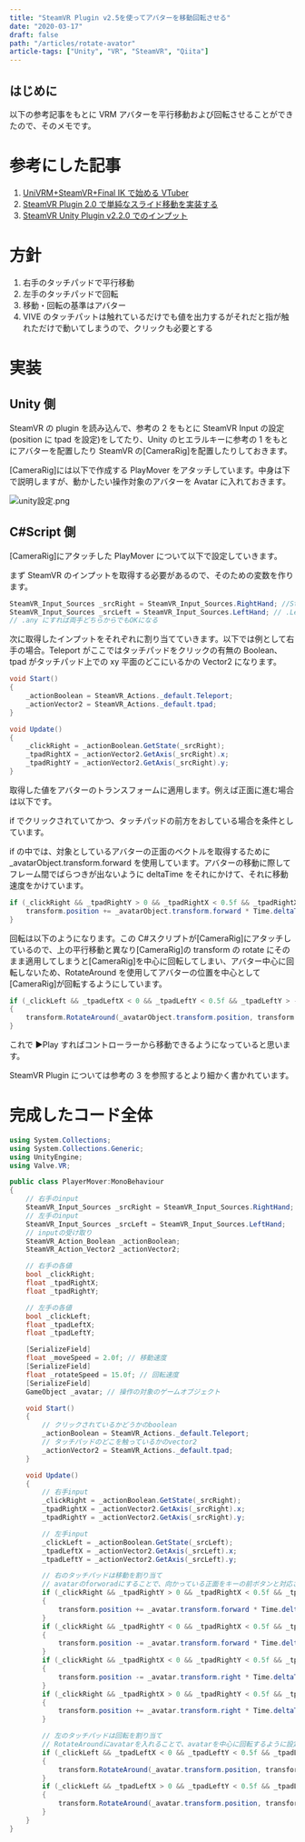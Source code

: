 ```yaml
---
title: "SteamVR Plugin v2.5を使ってアバターを移動回転させる"
date: "2020-03-17"
draft: false
path: "/articles/rotate-avator"
article-tags: ["Unity", "VR", "SteamVR", "Qiita"]
---
```


## はじめに

以下の参考記事をもとに VRM アバターを平行移動および回転させることができたので、そのメモです。

# 参考にした記事

1. [UniVRM+SteamVR+Final IK で始める VTuber](https://qiita.com/sh_akira/items/81fca69d6f34a42d261c)
2. [SteamVR Plugin 2.0 で単純なスライド移動を実装する](https://qiita.com/r6u5ei/items/563340930a4de5588e42)
3. [SteamVR Unity Plugin v2.2.0 でのインプット](https://qiita.com/sakano/items/d87a9b11c23a9bbe166f#%E3%83%8F%E3%83%B3%E3%83%89%E3%82%B3%E3%83%B3%E3%83%88%E3%83%AD%E3%83%BC%E3%83%A9%E3%81%AE%E5%85%A5%E5%8A%9B%E3%82%92%E6%89%B1%E3%81%86%E6%96%B9%E6%B3%95)

# 方針

1. 右手のタッチパッドで平行移動
2. 左手のタッチパッドで回転
3. 移動・回転の基準はアバター
4. VIVE のタッチパットは触れているだけでも値を出力するがそれだと指が触れただけで動いてしまうので、クリックも必要とする

# 実装

## Unity 側

SteamVR の plugin を読み込んで、参考の 2 をもとに SteamVR Input の設定(position に tpad を設定)をしてたり、Unity のヒエラルキーに参考の 1 をもとにアバターを配置したり SteamVR の[CameraRig]を配置したりしておきます。

[CameraRig]には以下で作成する PlayMover をアタッチしています。中身は下で説明しますが、動かしたい操作対象のアバターを Avatar に入れておきます。

![unity設定.png](https://hiron.dev/image/qiita/rotate-avator.png)

## C#Script 側

[CameraRig]にアタッチした PlayMover について以下で設定していきます。

まず SteamVR のインプットを取得する必要があるので、そのための変数を作ります。

```CS
SteamVR_Input_Sources _srcRight = SteamVR_Input_Sources.RightHand; //SteamVR_Input_Sources.RightHandで右手のinput
SteamVR_Input_Sources _srcLeft = SteamVR_Input_Sources.LeftHand; // .LeftHandで左手のinput
// .any にすれば両手どちらからでもOKになる
```

次に取得したインプットをそれぞれに割り当てていきます。以下では例として右手の場合。Teleport がここではタッチパッドをクリックの有無の Boolean、tpad がタッチパッド上での xy 平面のどこにいるかの Vector2 になります。

```CS
void Start()
{
    _actionBoolean = SteamVR_Actions._default.Teleport;
    _actionVector2 = SteamVR_Actions._default.tpad;
}

void Update()
{
    _clickRight = _actionBoolean.GetState(_srcRight);
    _tpadRightX = _actionVector2.GetAxis(_srcRight).x;
    _tpadRightY = _actionVector2.GetAxis(_srcRight).y;
}
```

取得した値をアバターのトランスフォームに適用します。例えば正面に進む場合は以下です。

if でクリックされていてかつ、タッチパッドの前方をおしている場合を条件としています。

if の中では、対象としているアバターの正面のベクトルを取得するために _avatarObject.transform.forward を使用しています。アバターの移動に際してフレーム間でばらつきが出ないように deltaTime をそれにかけて、それに移動速度をかけています。

```CS
if (_clickRight && _tpadRightY > 0 && _tpadRightX < 0.5f && _tpadRightX > -0.5f) {
    transform.position += _avatarObject.transform.forward * Time.deltaTime * _moveSpeed;
}
```

回転は以下のようになります。この C#スクリプトが[CameraRig]にアタッチしているので、上の平行移動と異なり[CameraRig]の transform の rotate にそのまま適用してしまうと[CameraRig]を中心に回転してしまい、アバター中心に回転しないため、RotateAround を使用してアバターの位置を中心として[CameraRig]が回転するようにしています。

```CS
if (_clickLeft && _tpadLeftX < 0 && _tpadLeftY < 0.5f && _tpadLeftY > -0.5f)
{
    transform.RotateAround(_avatarObject.transform.position, transform.up, -Time.deltaTime * _rotateSpeed);
}
```

これで ▶Play すればコントローラーから移動できるようになっていると思います。

SteamVR Plugin については参考の 3 を参照するとより細かく書かれています。

# 完成したコード全体

```CS
using System.Collections;
using System.Collections.Generic;
using UnityEngine;
using Valve.VR;

public class PlayerMover:MonoBehaviour
{
    // 右手のinput
    SteamVR_Input_Sources _srcRight = SteamVR_Input_Sources.RightHand;
    // 左手のinput
    SteamVR_Input_Sources _srcLeft = SteamVR_Input_Sources.LeftHand;
    // inputの受け取り
    SteamVR_Action_Boolean _actionBoolean;
    SteamVR_Action_Vector2 _actionVector2;

    // 右手の各値
    bool _clickRight;
    float _tpadRightX;
    float _tpadRightY;

    // 左手の各値
    bool _clickLeft;
    float _tpadLeftX;
    float _tpadLeftY;

    [SerializeField]
    float _moveSpeed = 2.0f; // 移動速度
    [SerializeField]
    float _rotateSpeed = 15.0f; // 回転速度
    [SerializeField]
    GameObject _avatar; // 操作の対象のゲームオブジェクト

    void Start()
    {
        // クリックされているかどうかのboolean
        _actionBoolean = SteamVR_Actions._default.Teleport;
        // タッチパッドのどこを触っているかのvector2
        _actionVector2 = SteamVR_Actions._default.tpad;
    }

    void Update()
    {
        // 右手input
        _clickRight = _actionBoolean.GetState(_srcRight);
        _tpadRightX = _actionVector2.GetAxis(_srcRight).x;
        _tpadRightY = _actionVector2.GetAxis(_srcRight).y;

        // 左手input
        _clickLeft = _actionBoolean.GetState(_srcLeft);
        _tpadLeftX = _actionVector2.GetAxis(_srcLeft).x;
        _tpadLeftY = _actionVector2.GetAxis(_srcLeft).y;

        // 右のタッチパッドは移動を割り当て
        // avatarのforworadにすることで、向かっている正面をキーの前ボタンと対応させた。
        if (_clickRight && _tpadRightY > 0 && _tpadRightX < 0.5f && _tpadRightX > -0.5f)
        {
            transform.position += _avatar.transform.forward * Time.deltaTime * _moveSpeed;
        }
        if (_clickRight && _tpadRightY < 0 && _tpadRightX < 0.5f && _tpadRightX > -0.5f)
        {
            transform.position -= _avatar.transform.forward * Time.deltaTime * _moveSpeed;
        }
        if (_clickRight && _tpadRightX < 0 && _tpadRightY < 0.5f && _tpadRightY > -0.5f) 
        {
            transform.position -= _avatar.transform.right * Time.deltaTime * _moveSpeed;
        }
        if (_clickRight && _tpadRightX > 0 && _tpadRightY < 0.5f && _tpadRightY > -0.5f)
        {
            transform.position += _avatar.transform.right * Time.deltaTime * _moveSpeed;
        }

        // 左のタッチパッドは回転を割り当て
        // RotateAroundにavatarを入れることで、avatarを中心に回転するように設定
        if (_clickLeft && _tpadLeftX < 0 && _tpadLeftY < 0.5f && _tpadLeftY > -0.5f)
        {
            transform.RotateAround(_avatar.transform.position, transform.up, -Time.deltaTime * _rotateSpeed);
        }
        if (_clickLeft && _tpadLeftX > 0 && _tpadLeftY < 0.5f && _tpadLeftY > -0.5f)
        {
            transform.RotateAround(_avatar.transform.position, transform.up, Time.deltaTime * _rotateSpeed);
        }
    }
}
```
